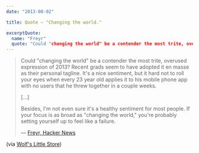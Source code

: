 ```yaml
---
date: "2013-08-02"

title: Quote — "Changing the world."

excerptQuote:
  name: "Freyr"
  quote: "Could "changing the world" be a contender the most trite, overused expression of 2013?"
---
```


> Could "changing the world" be a contender the most trite, overused expression of 2013? Recent grads seem to have adopted it en masse as their personal tagline. It's a nice sentiment, but it hard not to roll your eyes when every 23 year old applies it to his mobile phone app with no users that he threw together in a couple weeks.
>
> […]
>
> Besides, I'm not even sure it's a healthy sentiment for most people. If your focus is as broad as "changing the world," you're probably setting yourself up to feel like a failure.
>
> — [Freyr, Hacker News](https://news.ycombinator.com/item?id=6108967)

(via [Wolf's Little Store](http://wolfslittlestore.be/2013/08/changing-the-world/))
